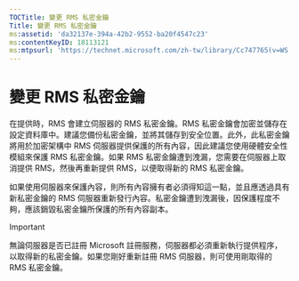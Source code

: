 ```yaml
---
TOCTitle: 變更 RMS 私密金鑰
Title: 變更 RMS 私密金鑰
ms:assetid: 'da32137e-394a-42b2-9552-ba20f4547c23'
ms:contentKeyID: 18113121
ms:mtpsurl: 'https://technet.microsoft.com/zh-tw/library/Cc747765(v=WS.10)'
---
```


變更 RMS 私密金鑰
=================

在提供時，RMS 會建立伺服器的 RMS 私密金鑰。RMS 私密金鑰會加密並儲存在設定資料庫中。建議您備份私密金鑰，並將其儲存到安全位置。此外，此私密金鑰將用於加密架構中 RMS 伺服器提供保護的所有內容，因此建議您使用硬體安全性模組來保護 RMS 私密金鑰。如果 RMS 私密金鑰遭到洩漏，您需要在伺服器上取消提供 RMS，然後再重新提供 RMS，以便取得新的 RMS 私密金鑰。

如果使用伺服器來保護內容，則所有內容擁有者必須得知這一點，並且應透過具有新私密金鑰的 RMS 伺服器重新發行內容。私密金鑰遭到洩漏後，因保護程度不夠，應該銷毀私密金鑰所保護的所有內容副本。

> [!Important]  
> 無論伺服器是否已註冊 Microsoft 註冊服務，伺服器都必須重新執行提供程序，以取得新的私密金鑰。如果您剛好重新註冊 RMS 伺服器，則可使用剛取得的 RMS 私密金鑰。

